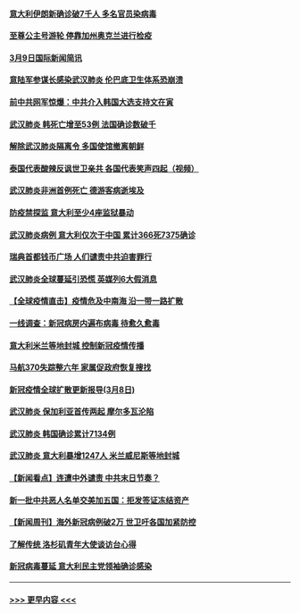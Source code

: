 #### [意大利伊朗新确诊破7千人 多名官员染病毒](../pages/prog202/a102795622.md?t=03100103) 
#### [至尊公主号游轮 停靠加州奥克兰进行检疫](../pages/prog202/a102795617.md?t=03100103) 
#### [3月9日国际新闻简讯](../pages/prog202/a102795348.md?t=03100103) 
#### [意陆军参谋长感染武汉肺炎 伦巴底卫生体系恐崩溃](../pages/prog202/a102795357.md?t=03100103) 
#### [前中共网军惊爆：中共介入韩国大选支持文在寅](../pages/prog202/a102795309.md?t=03100103) 
#### [武汉肺炎 韩死亡增至53例 法国确诊数破千](../pages/prog202/a102795174.md?t=03100103) 
#### [解除武汉肺炎隔离令 多国使馆撤离朝鲜](../pages/prog202/a102795296.md?t=03100103) 
#### [泰国代表酸辣反讽世卫亲共 各国代表笑声四起（视频）](../pages/prog202/a102795051.md?t=03100103) 
#### [武汉肺炎非洲首例死亡 德游客病逝埃及](../pages/prog202/a102795189.md?t=03100103) 
#### [防疫禁探监 意大利至少4座监狱暴动](../pages/prog202/a102795143.md?t=03100103) 
#### [武汉肺炎病例 意大利仅次于中国 累计366死7375确诊](../pages/prog202/a102795127.md?t=03100103) 
#### [瑞典首都钱币广场 人们谴责中共迫害罪行](../pages/prog202/a102795131.md?t=03100103) 
#### [武汉肺炎全球蔓延引恐慌 英媒列6大假消息](../pages/prog202/a102794910.md?t=03100103) 
#### [【全球疫情直击】疫情危及中南海 沿一带一路扩散](../pages/prog202/a102794985.md?t=03100103) 
#### [一线调查：新冠病房内遍布病毒 待愈久愈毒](../pages/prog202/a102794885.md?t=03100103) 
#### [意大利米兰等地封城 控制新冠疫情传播](../pages/prog202/a102794919.md?t=03100103) 
#### [马航370失踪整六年 家属促政府恢复搜找](../pages/prog202/a102794906.md?t=03100103) 
#### [新冠疫情全球扩散更新报导(3月8日)](../pages/prog202/a102794904.md?t=03100103) 
#### [武汉肺炎 保加利亚首传两起 摩尔多瓦沦陷](../pages/prog202/a102794845.md?t=03100103) 
#### [武汉肺炎 韩国确诊累计7134例](../pages/prog202/a102794726.md?t=03100103) 
#### [武汉肺炎 意大利暴增1247人 米兰威尼斯等地封城](../pages/prog202/a102794689.md?t=03100103) 
#### [【新闻看点】连遭中外谴责 中共末日节奏？](../pages/prog202/a102794677.md?t=03100103) 
#### [新一批中共恶人名单交美加五国：拒发签证冻结资产](../pages/prog202/a102794665.md?t=03100103) 
#### [【新闻周刊】海外新冠病例破2万 世卫吁各国加紧防控](../pages/prog202/a102794613.md?t=03100103) 
#### [了解传统 洛杉矶青年大使谈访台心得](../pages/prog202/a102794378.md?t=03100103) 
#### [新冠病毒蔓延 意大利民主党领袖确诊感染](../pages/prog202/a102794368.md?t=03100103) 

----
#### [ >>> 更早内容 <<< ](../indexes/prog202-earlier.md)
